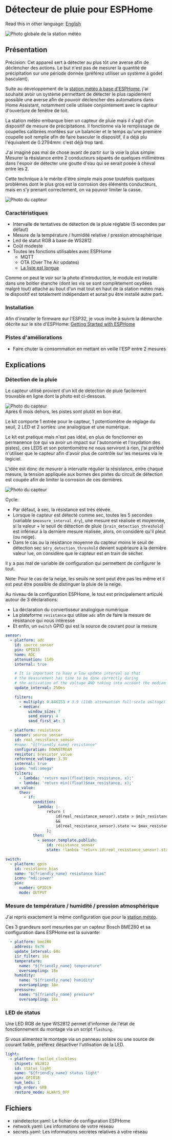 # Détecteur de pluie pour ESPHome

Read this in other language: [English](README.md)

![Photo globale de la station météo](images/station.jpg)

## Présentation

Précision: Cet appareil sert à détecter au plus tôt une averse afin de déclencher des actions. Le but n'est pas de mesurer la quantité de
précipitation sur une période donnée (préférez utiliser un système à godet basculant).

Suite au développement de la [station météo à base d'ESPHome](https://github.com/hugokernel/esphome-weather-station), j'ai souhaité
avoir un système permettant de détecter le plus rapidement possible une averse afin de pouvoir déclencher des automations dans Home Assistant,
notamment celle utilisée conjointement avec le capteur d'ouverture de fenêtre de toit.

La station météo embarque bien un capteur de pluie mais il s'agit d'un dispositif de mesure de précipitations.
Il fonctionne via le remplissage de coupelles calibrées montées sur un balancier et le temps qu'une première coupelle soit remplie afin de faire
basculer le dispositif, il a déjà plu l'équivalent de 0.2794mm: c'est déjà trop tard.

J'ai imaginé pas mal de chose avant de partir sur la voie la plus simple: Mesurer la résistance entre 2 conducteurs séparés de quelques millimètres
dans l'espoir de détecter une goutte d'eau qui se serait posée à cheval entre les 2.

Cette technique à le mérite d'être simple mais pose toutefois quelques problèmes dont le plus gros est la corrosion des éléments conducteurs, mais en
s'y prenant correctement, on va pouvoir limiter la casse.

![Photo du capteur](images/box.jpg)

### Caractéristiques

* Intervalle de tentatives de détection de la pluie réglable (5 secondes par défaut)
* Mesure de la température / humidité relative / pression atmosphérique
* Led de statut RGB à base de WS2812
* Coût modeste
* Toutes les fonctions utilisables avec ESPHome
  * MQTT
  * OTA (Over The Air updates)
  * [La liste est longue](https://esphome.io/)

Comme on peut le voir sur la photo d'introduction, le module est installé dans une boitier étanche (dont les vis se sont complètement oxydées malgré tout) attaché au bout
d'un mat tout en haut de la station météo mais le dispositif est totalement indépendant et aurait pu être installé autre part.

### Installation

Afin d'installer le firmware sur l'ESP32, je vous invite à suivre la démarche décrite sur le site d'ESPHome: [Getting Started with ESPHome](https://esphome.io/guides/getting_started_command_line.html)

### Pistes d'améliorations

* Faire chuter la consommation en mettant en veille l'ESP entre 2 mesures

## Explications

### Détection de la pluie

Le capteur utilisé provient d'un kit de détection de pluie facilement trouvable en ligne dont la photo est ci-dessous.

![Photo du capteur](images/sensor.png)
\
Après 6 mois dehors, les pistes sont plutôt en bon état.

Le kit comporte 1 entrée pour le capteur, 1 potentiomètre de réglage du seuil, 2 LED et 2 sorties: une analogique et une numérique.

Le kit est pratique mais n'est pas idéal, en plus de fonctionner en permanence (ce qui va avoir un impact sur l'autonomie et l'oxydation des pistes), ces LEDS et son potentiomètre ne nous serviront à rien,
j'ai préféré n'utiliser que le capteur afin d'avoir plus de contrôle sur les mesures via le logiciel.

L'idée est donc de mesurer à intervalle régulier la résistance, entre chaque mesure, la tension appliquée aux bornes des pistes du circuit de détection est coupée afin de limiter la corrosion de ces dernières.

![Photo du capteur](images/box_sensor.jpg)

Cycle:

* Par défaut, à sec, la résistance est très élévée.
* Lorsque le capteur est détecté comme sec, toutes les 5 secondes (variable `$measure_interval_dry`), une mesure est réalisée et moyennée, si la valeur + le seuil de détection de pluie (`$rain_detection_threshold`)
est inférieur à la dernière mesure réalisée, alors, on considère qu'il pleut (ou neige).
* Dans le cas ou la résistance moyenne du capteur moins le seuil de détection sec `$dry_detection_threshold` devient supérieure à la dernière valeur lue, on considère que le capteur est en train de sécher.

Il y a pas mal de variable de configuration qui permettent de configurer le tout.

Note: Pour le cas de la neige, les seuils ne sont peut être pas les même et il est peut être possible de distinguer la pluie de la neige.

Au niveau de la configuration ESPHome, le tout est principalement articulé autour de 3 déclarations:

* La déclaration du convertisseur analogique numérique
* La plateforme `resistance` qui utilise `adc` afin de faire la mesure de résistance qui nous intéresse
* Et enfin, un `switch` GPIO qui est la source de courant pour la mesure

```yaml
sensor:
  - platform: adc
    id: source_sensor
    pin: GPIO33
    name: ADC
    attenuation: 11db
    internal: true

    # It is important to have a low update interval so that
    # the measurement has time to be done correctly during
    # the activation of the voltage AND taking into account the median filter
    update_interval: 250ms

    filters:
      - multiply: 0.846153 # 3.9 (11db attenuation full-scale voltage) -> 3.3V
      - median:
          window_size: 7
          send_every: 4
          send_first_at: 3

  - platform: resistance
    sensor: source_sensor
    id: real_resistance_sensor
    #name: "${friendly_name} resistance"
    configuration: DOWNSTREAM
    resistor: $resistor_value
    reference_voltage: 3.3V
    internal: true
    icon: "mdi:omega"
    filters:
      - lambda: 'return max((float)$min_resistance, x);'
      - lambda: 'return min((float)$max_resistance, x);'
    on_value:
      then:
        - if:
            condition:
              lambda: |-
                  return (
                      id(real_resistance_sensor).state > $min_resistance
                      &&
                      id(real_resistance_sensor).state <= $max_resistance
                  );
            then:
              - sensor.template.publish:
                  id: resistance_sensor
                  state: !lambda "return id(real_resistance_sensor).state;"

switch:
  - platform: gpio
    id: resistance_bias
    name: "${friendly_name} resistance bias"
    icon: "mdi:power"
    pin:
      number: GPIO19
      mode: OUTPUT
```

### Mesure de température / humidité / pression atmosphérique

J'ai repris exactement la même configuration que pour la [station météo](https://github.com/hugokernel/esphome-weather-station).

Ces 3 grandeurs sont mesurées par un capteur Bosch BME280 et sa configuration dans ESPHome est la suivante:

```yaml
  - platform: bme280
    address: 0x76
    update_interval: 60s
    iir_filter: 16x
    temperature:
      name: "${friendly_name} temperature"
      oversampling: 16x
    humidity:
      name: "${friendly_name} humidity"
      oversampling: 16x
    pressure:
      name: "${friendly_name} pressure"
      oversampling: 16x
```

### LED de status

Une LED RGB de type WS2812 permet d'informer de l'état de fonctionnement du montage via un script `flashing`.

Si vous alimentez le montage via un panneau solaire ou une source de courant faible, préférez désactiver l'utilisation de la LED.

```yaml
light:
  - platform: fastled_clockless
    chipset: WS2812
    id: status_light
    name: "${friendly_name} status light"
    pin: GPIO18
    num_leds: 1
    rgb_order: GRB
    restore_mode: ALWAYS_OFF
```

## Fichiers

* raindetector.yaml: Le fichier de configuration ESPHome
* network.yaml: Les informations de votre réseau
* secrets.yaml: Les informations secrètes relatives à votre réseau

